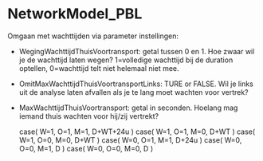 # NetworkModel_PBL

Omgaan met wachttijden via parameter instellingen:
- WegingWachttijdThuisVoortransport: getal tussen 0 en 1. Hoe zwaar wil je de wachttijd laten wegen? 1=volledige wachttijd bij de duration optellen, 0=wachttijd telt niet helemaal niet mee.
- OmitMaxWachttijdThuisVoortransportLinks: TURE or FALSE. Wil je links uit de analyse laten afvallen als je te lang moet wachten voor vertrek?
- MaxWachttijdThuisVoortransport: getal in seconden. Hoelang mag iemand thuis wachten voor hij/zij vertrekt?

  case( W=1, O=1, M=1, D+WT+24u )
  case( W=1, O=1, M=0, D+WT )
  case( W=1, O=0, M=0, D+WT )
  case( W=0, O=1, M=1, D+24u )
  case( W=0, O=0, M=1, D )
  case( W=0, O=0, M=0, D )
